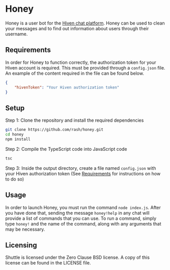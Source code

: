 # Honey

Honey is a user bot for the [Hiven chat platform](https://hiven.io). Honey can be used to clean your messages and to find out information about users through their username.

## Requirements

In order for Honey to function correctly, the authorization token for your Hiven account is required. This must be provided through a `config.json` file.
An example of the content required in the file can be found below.

```json
{
    "hivenToken": "Your Hiven authorization token"
}
```

## Setup

Step 1: Clone the repository and install the required dependencies

```bash
git clone https://github.com/rash/honey.git
cd honey
npm install
```

Step 2: Compile the TypeScript code into JavaScript code

```bash
tsc
```

Step 3: Inside the output directory, create a file named `config.json` with your Hiven authorization token (See [Requirements](#requirements) for instructions on how to do so)

## Usage

In order to launch Honey, you must run the command `node index.js`. 
After you have done that, sending the message `honey!help` in any chat will provide a list of commands that you can use.
To run a command, simply type `honey!` and the name of the command, along with any arguments that may be necessary.

## Licensing

Shuttle is licensed under the Zero Clause BSD license. A copy of this license can be found in the LICENSE file.